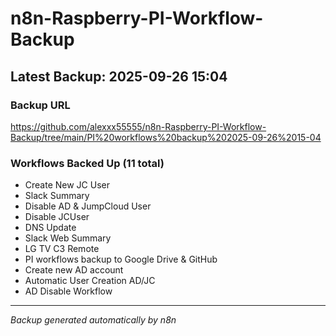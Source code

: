 # n8n-Raspberry-PI-Workflow-Backup

## Latest Backup: 2025-09-26 15:04

### Backup URL
https://github.com/alexxx55555/n8n-Raspberry-PI-Workflow-Backup/tree/main/PI%20workflows%20backup%202025-09-26%2015-04

### Workflows Backed Up (11 total)
- Create New JC User
- Slack Summary
- Disable AD & JumpCloud User
- Disable JCUser
- DNS Update
- Slack Web Summary
- LG TV C3 Remote
- PI workflows backup to Google Drive & GitHub
- Create new AD account
- Automatic User Creation AD/JC
- AD Disable Workflow

---
*Backup generated automatically by n8n*